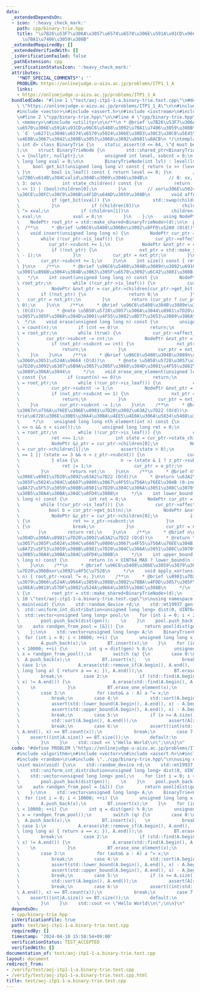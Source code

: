 ```yaml
---
data:
  _extendedDependsOn:
  - icon: ':heavy_check_mark:'
    path: cpp/binary-trie.hpp
    title: "\u7B26\u53F7\u306A\u3057\u6574\u6570\u306E\u591A\u91CD\u96C6\u5408\u3092\
      \u7BA1\u7406\u3059\u308B"
  _extendedRequiredBy: []
  _extendedVerifiedWith: []
  _isVerificationFailed: false
  _pathExtension: cpp
  _verificationStatusIcon: ':heavy_check_mark:'
  attributes:
    '*NOT_SPECIAL_COMMENTS*': ''
    PROBLEM: https://onlinejudge.u-aizu.ac.jp/problems/ITP1_1_A
    links:
    - https://onlinejudge.u-aizu.ac.jp/problems/ITP1_1_A
  bundledCode: "#line 1 \"test/aoj-itp1-1-a.binary-trie.test.cpp\"\n#define PROBLEM\
    \ \"https://onlinejudge.u-aizu.ac.jp/problems/ITP1_1_A\"\n\n#include <algorithm>\n\
    #include <vector>\n#include <assert.h>\n#include <iostream>\n#include <random>\n\
    \n#line 2 \"cpp/binary-trie.hpp\"\n\n#line 4 \"cpp/binary-trie.hpp\"\n#include\
    \ <memory>\n#include <utility>\n\n/**\n * @brief \u7B26\u53F7\u306A\u3057\u6574\
    \u6570\u306E\u591A\u91CD\u96C6\u5408\u3092\u7BA1\u7406\u3059\u308B\n * @tparam\
    \ `d` \u6271\u3046\u6574\u6570\u5024\u306E\u30D3\u30C3\u30C8\u5E45\u300264\u4EE5\
    \u4E0B\u3067\u3042\u308B\u3053\u3068\u3092\u8981\u8ACB\n */\ntemplate <unsigned\
    \ int d> class BinaryTrie {\n    static_assert(d <= 64, \"d must be 64 or less\"\
    );\n    struct BinaryTrieNode {\n        std::shared_ptr<BinaryTrieNode> children[2]\
    \ = {nullptr, nullptr};\n        unsigned int level, subcnt = 0;\n        unsigned\
    \ long long xval = 0;\n\n        BinaryTrieNode(int lvl) : level(lvl) {}\n   \
    \     bool get_bit(unsigned long long v) const { return (v >> (level - 1)) & 1;\
    \ }\n        bool is_leaf() const { return level == 0; }\n        // \u5B50\u306E\
    \u72B6\u614B\u304Cvalid\u304B\u3069\u3046\u304B\n        // 0: xx, 1: xo, 2: ox,\
    \ 3: oo\n        int state_children() const {\n            return ((bool)children[1]\
    \ << 1) | (bool)children[0];\n        }\n        // xor\u306E\u5024\u3092\u5B50\
    \u30CE\u30FC\u30C9\u306B\u4F1D\u64AD\u3059\u308B\n        void affect_xor() {\n\
    \            if (get_bit(xval)) {\n                std::swap(children[0], children[1]);\n\
    \            }\n            if (children[0])\n                children[0]->xval\
    \ ^= xval;\n            if (children[1])\n                children[1]->xval ^=\
    \ xval;\n            xval = 0;\n        }\n    };\n    using NodePtr = std::shared_ptr<BinaryTrieNode>;\n\
    \    NodePtr root_ptr = std::make_shared<BinaryTrieNode>(d);\n\n  public:\n  \
    \  /**\n     * @brief \u96C6\u5408\u306Bn\u3092\u8FFD\u52A0 (O(d))\n     */  \n\
    \    void insert(unsigned long long n) {\n        NodePtr cur_ptr = root_ptr;\n\
    \        while (!cur_ptr->is_leaf()) {\n            cur_ptr->affect_xor();\n \
    \           cur_ptr->subcnt += 1;\n            NodePtr &nxt_ptr = cur_ptr->children[cur_ptr->get_bit(n)];\n\
    \            if (!nxt_ptr) {\n                nxt_ptr = std::make_shared<BinaryTrieNode>(cur_ptr->level\
    \ - 1);\n            }\n            cur_ptr = nxt_ptr;\n        }\n        assert(cur_ptr->is_leaf());\n\
    \        cur_ptr->subcnt += 1;\n    }\n\n    int size() const { return root_ptr->subcnt;\
    \ }\n\n    /**\n     * @brief \u96C6\u5408\u304B\u3089n\u3092\u691C\u7D22\u3057\
    \u3001\u898B\u3064\u304B\u3063\u305F\u6570\u3092\u6C42\u3081\u308B (O(d))\n  \
    \   */\n    int count(unsigned long long n) const {\n        NodePtr cur_ptr =\
    \ root_ptr;\n        while (!cur_ptr->is_leaf()) {\n            cur_ptr->affect_xor();\n\
    \            NodePtr &nxt_ptr = cur_ptr->children[cur_ptr->get_bit(n)];\n    \
    \        if (!nxt_ptr) {\n                return 0;\n            }\n         \
    \   cur_ptr = nxt_ptr;\n        }\n        return (cur_ptr ? cur_ptr->subcnt :\
    \ 0);\n    }\n\n    /**\n     * @brief \u96C6\u5408\u304B\u3089n\u3092\u524A\u9664\
    \ (O(d))\n     * @note \u5B58\u5728\u3057\u306A\u3044\u8981\u7D20\u3092\u6307\u5B9A\
    \u3057\u305F\u3068\u304D\u3001\u4F55\u3082\u8D77\u3053\u3089\u306A\u3044\n   \
    \  */\n    void erase(unsigned long long n) const {\n        unsigned int cnt\
    \ = count(n);\n        if (cnt == 0)\n            return;\n        NodePtr cur_ptr\
    \ = root_ptr;\n        while (true) {\n            cur_ptr->affect_xor();\n  \
    \          cur_ptr->subcnt -= cnt;\n            NodePtr &nxt_ptr = cur_ptr->children[cur_ptr->get_bit(n)];\n\
    \            if (nxt_ptr->subcnt == cnt) {\n                nxt_ptr = nullptr;\n\
    \                return;\n            }\n            cur_ptr = nxt_ptr;\n    \
    \    }\n    }\n\n    /**\n     * @brief \u96C6\u5408\u304B\u3089n\u3092\u4E00\u3064\
    \u3060\u3051\u524A\u9664 (O(d))\n     * @note \u5B58\u5728\u3057\u306A\u3044\u8981\
    \u7D20\u3092\u6307\u5B9A\u3057\u305F\u3068\u304D\u3001\u4F55\u3082\u8D77\u3053\
    \u3089\u306A\u3044\n     */\n    void erase_one_element(unsigned long long n)\
    \ const {\n        if (count(n) == 0)\n            return;\n        NodePtr cur_ptr\
    \ = root_ptr;\n        while (!cur_ptr->is_leaf()) {\n            cur_ptr->affect_xor();\n\
    \            cur_ptr->subcnt -= 1;\n            NodePtr &nxt_ptr = cur_ptr->children[cur_ptr->get_bit(n)];\n\
    \            if (nxt_ptr->subcnt == 1) {\n                nxt_ptr = nullptr;\n\
    \                return;\n            }\n            cur_ptr = nxt_ptr;\n    \
    \    }\n        cur_ptr->subcnt -= 1;\n    }\n\n    /**\n     * @brief \u6607\u9806\
    \u3067n\u756A\u76EE\u306E\u8981\u7D20\u3092\u63A2\u7D22 (O(d))\n     * @note n\u304C\
    trie\u6728\u306E\u30B5\u30A4\u30BA\u4EE5\u4E0A\u306A\u5834\u5408\u3001assert\n\
    \     */\n    unsigned long long nth_element(int n) const {\n        assert(0\
    \ <= n && n < size());\n        unsigned long long ret = 0;\n        NodePtr cur_ptr\
    \ = root_ptr;\n        while (!cur_ptr->is_leaf()) {\n            cur_ptr->affect_xor();\n\
    \            ret <<= 1;\n            int state = cur_ptr->state_children();\n\
    \            NodePtr &z_ptr = cur_ptr->children[0];\n            NodePtr &o_ptr\
    \ = cur_ptr->children[1];\n            assert(state > 0);\n            if (state\
    \ == 1 || (state == 3 && n < z_ptr->subcnt)) {\n                cur_ptr = z_ptr;\n\
    \            } else {\n                n -= (state & 1 ? z_ptr->subcnt : 0);\n\
    \                ret |= 1;\n                cur_ptr = o_ptr;\n            }\n\
    \        }\n        return ret;\n    }\n\n    /**\n     * @brief n\u4EE5\u4E0A\
    \u306E\u8981\u7D20\u3092\u63A2\u7D22 (O(d))\n     * @return \u63A2\u7D22\u3057\
    \u305F\u5024\u304C\u6607\u9806\u3067\u4F55\u756A\u76EE\u304B (0-indexed)\u3002\
    \u8A72\u5F53\u3059\u308B\u8981\u7D20\u304C\u306A\u3051\u308C\u3070trie\u6728\u306E\
    \u30B5\u30A4\u30BA\u304C\u8FD4\u308B\n     */\n    int lower_bound(unsigned long\
    \ long n) const {\n        int ret = 0;\n        NodePtr cur_ptr = root_ptr;\n\
    \        while (!cur_ptr->is_leaf()) {\n            cur_ptr->affect_xor();\n \
    \           bool b = cur_ptr->get_bit(n);\n            NodePtr &nxt_ptr = cur_ptr->children[b];\n\
    \            NodePtr &z_ptr = cur_ptr->children[0];\n            if (b && z_ptr)\
    \ {\n                ret += z_ptr->subcnt;\n            }\n            if (!nxt_ptr)\
    \ {\n                break;\n            }\n            cur_ptr = nxt_ptr;\n \
    \       }\n        return ret;\n    }\n\n    /**\n     * @brief n\u3088\u308A\u5927\
    \u304D\u306A\u8981\u7D20\u3092\u63A2\u7D22 (O(d))\n     * @return \u63A2\u7D22\
    \u3057\u305F\u5024\u304C\u6607\u9806\u3067\u4F55\u756A\u76EE\u304B (0-indexed)\u3002\
    \u8A72\u5F53\u3059\u308B\u8981\u7D20\u304C\u306A\u3051\u308C\u3070trie\u6728\u306E\
    \u30B5\u30A4\u30BA\u304C\u8FD4\u308B\n     */\n    int upper_bound(unsigned long\
    \ long n) const {\n        return (n < UINT64_MAX ? lower_bound(n + 1) : size());\n\
    \    }\n\n    /**\n     * @brief \u96C6\u5408\u306E\u3059\u3079\u3066\u306E\u8981\
    \u7D20\u306Bxor\u3092\u4F5C\u7528\n     */\n    void apply_xor(unsigned long long\
    \ n) { root_ptr->xval ^= n; }\n\n    /**\n     * @brief \u8981\u7D20\u3092\u3059\
    \u3079\u3066\u524A\u9664\u3059\u308B\u3002\u78BA\u4FDD\u3057\u305F\u30E1\u30E2\
    \u30EA\u9818\u57DF\u3082\u524A\u9664\u3055\u308C\u308B\n     */\n    void clear()\
    \ {\n        root_ptr = std::make_shared<BinaryTrieNode>(d);\n    }\n};\n#line\
    \ 10 \"test/aoj-itp1-1-a.binary-trie.test.cpp\"\n\nusing namespace std;\n\nint\
    \ main(void) {\n\n    std::random_device rd;\n    std::mt19937 gen(rd());\n  \
    \  std::uniform_int_distribution<unsigned long long> dist(0, UINT64_MAX);\n  \
    \  std::vector<unsigned long long> pool;\n    for (int i = 0; i < 24; ++i) {\n\
    \        pool.push_back(dist(gen));    \n    }\n    pool.push_back(UINT64_MAX);\n\
    \n    auto randgen_from_pool = [&]() {\n        return pool[dist(gen) % pool.size()];\n\
    \    };\n\n    std::vector<unsigned long long> A;\n    BinaryTrie<64> BT;\n  \
    \  for (int i = 0; i < 10000; ++i) {\n        unsigned long long x = randgen_from_pool();\n\
    \        A.push_back(x);\n        BT.insert(x);\n    }\n    for (int i = 0; i\
    \ < 10000; ++i) {\n        int q = dist(gen) % 8;\n        unsigned long long\
    \ x = randgen_from_pool();\n        switch (q) {\n        case 0:\n          \
    \  A.push_back(x);\n            BT.insert(x);   \n            break;\n       \
    \ case 1:\n            A.erase(std::remove_if(A.begin(), A.end(), [&](unsigned\
    \ long long a) { return a == x; }), A.end());\n            BT.erase(x);\n    \
    \        break;\n        case 2:\n            if (std::find(A.begin(), A.end(),\
    \ x) != A.end()) {\n                A.erase(std::find(A.begin(), A.end(), x));\
    \    \n            }\n            BT.erase_one_element(x);\n            break;\n\
    \        case 3:\n            for (auto& a : A) a ^= x;\n            BT.apply_xor(x);\n\
    \            break;\n        case 4:\n            std::sort(A.begin(), A.end());\n\
    \            assert(std::lower_bound(A.begin(), A.end(), x) - A.begin() == BT.lower_bound(x));\n\
    \            assert(std::upper_bound(A.begin(), A.end(), x) - A.begin() == BT.upper_bound(x));\n\
    \            break;\n        case 5:\n            if (x >= A.size()) break;\n\
    \            std::sort(A.begin(), A.end());\n            assert(A[x] == BT.nth_element(x));\n\
    \            break;\n        case 6:\n            assert((int)std::count(A.begin(),\
    \ A.end(), x) == BT.count(x));\n            break;\n        case 7:\n        \
    \    assert((int)A.size() == BT.size());\n        default:\n            break;\n\
    \        }\n    }\n    std::cout << \"Hello World\\n\";\n\n}\n"
  code: "#define PROBLEM \"https://onlinejudge.u-aizu.ac.jp/problems/ITP1_1_A\"\n\n\
    #include <algorithm>\n#include <vector>\n#include <assert.h>\n#include <iostream>\n\
    #include <random>\n\n#include \"../cpp/binary-trie.hpp\"\n\nusing namespace std;\n\
    \nint main(void) {\n\n    std::random_device rd;\n    std::mt19937 gen(rd());\n\
    \    std::uniform_int_distribution<unsigned long long> dist(0, UINT64_MAX);\n\
    \    std::vector<unsigned long long> pool;\n    for (int i = 0; i < 24; ++i) {\n\
    \        pool.push_back(dist(gen));    \n    }\n    pool.push_back(UINT64_MAX);\n\
    \n    auto randgen_from_pool = [&]() {\n        return pool[dist(gen) % pool.size()];\n\
    \    };\n\n    std::vector<unsigned long long> A;\n    BinaryTrie<64> BT;\n  \
    \  for (int i = 0; i < 10000; ++i) {\n        unsigned long long x = randgen_from_pool();\n\
    \        A.push_back(x);\n        BT.insert(x);\n    }\n    for (int i = 0; i\
    \ < 10000; ++i) {\n        int q = dist(gen) % 8;\n        unsigned long long\
    \ x = randgen_from_pool();\n        switch (q) {\n        case 0:\n          \
    \  A.push_back(x);\n            BT.insert(x);   \n            break;\n       \
    \ case 1:\n            A.erase(std::remove_if(A.begin(), A.end(), [&](unsigned\
    \ long long a) { return a == x; }), A.end());\n            BT.erase(x);\n    \
    \        break;\n        case 2:\n            if (std::find(A.begin(), A.end(),\
    \ x) != A.end()) {\n                A.erase(std::find(A.begin(), A.end(), x));\
    \    \n            }\n            BT.erase_one_element(x);\n            break;\n\
    \        case 3:\n            for (auto& a : A) a ^= x;\n            BT.apply_xor(x);\n\
    \            break;\n        case 4:\n            std::sort(A.begin(), A.end());\n\
    \            assert(std::lower_bound(A.begin(), A.end(), x) - A.begin() == BT.lower_bound(x));\n\
    \            assert(std::upper_bound(A.begin(), A.end(), x) - A.begin() == BT.upper_bound(x));\n\
    \            break;\n        case 5:\n            if (x >= A.size()) break;\n\
    \            std::sort(A.begin(), A.end());\n            assert(A[x] == BT.nth_element(x));\n\
    \            break;\n        case 6:\n            assert((int)std::count(A.begin(),\
    \ A.end(), x) == BT.count(x));\n            break;\n        case 7:\n        \
    \    assert((int)A.size() == BT.size());\n        default:\n            break;\n\
    \        }\n    }\n    std::cout << \"Hello World\\n\";\n\n}\n"
  dependsOn:
  - cpp/binary-trie.hpp
  isVerificationFile: true
  path: test/aoj-itp1-1-a.binary-trie.test.cpp
  requiredBy: []
  timestamp: '2024-04-10 15:58:54+09:00'
  verificationStatus: TEST_ACCEPTED
  verifiedWith: []
documentation_of: test/aoj-itp1-1-a.binary-trie.test.cpp
layout: document
redirect_from:
- /verify/test/aoj-itp1-1-a.binary-trie.test.cpp
- /verify/test/aoj-itp1-1-a.binary-trie.test.cpp.html
title: test/aoj-itp1-1-a.binary-trie.test.cpp
---
```

